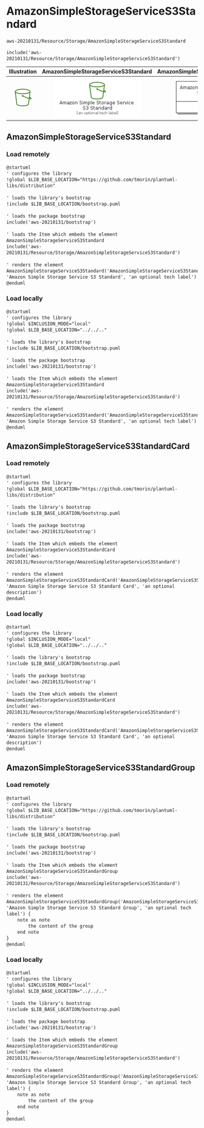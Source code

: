 # AmazonSimpleStorageServiceS3Standard


```text
aws-20210131/Resource/Storage/AmazonSimpleStorageServiceS3Standard
```

```text
include('aws-20210131/Resource/Storage/AmazonSimpleStorageServiceS3Standard')
```



| Illustration | AmazonSimpleStorageServiceS3Standard | AmazonSimpleStorageServiceS3StandardCard | AmazonSimpleStorageServiceS3StandardGroup |
| :---: | :---: | :---: | :---: |
| ![illustration for Illustration](../../../aws-20210131/Resource/Storage/AmazonSimpleStorageServiceS3Standard.png) | ![illustration for AmazonSimpleStorageServiceS3Standard](../../../aws-20210131/Resource/Storage/AmazonSimpleStorageServiceS3Standard.Local.png) | ![illustration for AmazonSimpleStorageServiceS3StandardCard](../../../aws-20210131/Resource/Storage/AmazonSimpleStorageServiceS3StandardCard.Local.png) | ![illustration for AmazonSimpleStorageServiceS3StandardGroup](../../../aws-20210131/Resource/Storage/AmazonSimpleStorageServiceS3StandardGroup.Local.png) |




## AmazonSimpleStorageServiceS3Standard

### Load remotely
```plantuml
@startuml
' configures the library
!global $LIB_BASE_LOCATION="https://github.com/tmorin/plantuml-libs/distribution"

' loads the library's bootstrap
!include $LIB_BASE_LOCATION/bootstrap.puml

' loads the package bootstrap
include('aws-20210131/bootstrap')

' loads the Item which embeds the element AmazonSimpleStorageServiceS3Standard
include('aws-20210131/Resource/Storage/AmazonSimpleStorageServiceS3Standard')

' renders the element
AmazonSimpleStorageServiceS3Standard('AmazonSimpleStorageServiceS3Standard', 'Amazon Simple Storage Service S3 Standard', 'an optional tech label')
@enduml
```

### Load locally
```plantuml
@startuml
' configures the library
!global $INCLUSION_MODE="local"
!global $LIB_BASE_LOCATION="../../.."

' loads the library's bootstrap
!include $LIB_BASE_LOCATION/bootstrap.puml

' loads the package bootstrap
include('aws-20210131/bootstrap')

' loads the Item which embeds the element AmazonSimpleStorageServiceS3Standard
include('aws-20210131/Resource/Storage/AmazonSimpleStorageServiceS3Standard')

' renders the element
AmazonSimpleStorageServiceS3Standard('AmazonSimpleStorageServiceS3Standard', 'Amazon Simple Storage Service S3 Standard', 'an optional tech label')
@enduml
```

## AmazonSimpleStorageServiceS3StandardCard

### Load remotely
```plantuml
@startuml
' configures the library
!global $LIB_BASE_LOCATION="https://github.com/tmorin/plantuml-libs/distribution"

' loads the library's bootstrap
!include $LIB_BASE_LOCATION/bootstrap.puml

' loads the package bootstrap
include('aws-20210131/bootstrap')

' loads the Item which embeds the element AmazonSimpleStorageServiceS3StandardCard
include('aws-20210131/Resource/Storage/AmazonSimpleStorageServiceS3Standard')

' renders the element
AmazonSimpleStorageServiceS3StandardCard('AmazonSimpleStorageServiceS3StandardCard', 'Amazon Simple Storage Service S3 Standard Card', 'an optional description')
@enduml
```

### Load locally
```plantuml
@startuml
' configures the library
!global $INCLUSION_MODE="local"
!global $LIB_BASE_LOCATION="../../.."

' loads the library's bootstrap
!include $LIB_BASE_LOCATION/bootstrap.puml

' loads the package bootstrap
include('aws-20210131/bootstrap')

' loads the Item which embeds the element AmazonSimpleStorageServiceS3StandardCard
include('aws-20210131/Resource/Storage/AmazonSimpleStorageServiceS3Standard')

' renders the element
AmazonSimpleStorageServiceS3StandardCard('AmazonSimpleStorageServiceS3StandardCard', 'Amazon Simple Storage Service S3 Standard Card', 'an optional description')
@enduml
```

## AmazonSimpleStorageServiceS3StandardGroup

### Load remotely
```plantuml
@startuml
' configures the library
!global $LIB_BASE_LOCATION="https://github.com/tmorin/plantuml-libs/distribution"

' loads the library's bootstrap
!include $LIB_BASE_LOCATION/bootstrap.puml

' loads the package bootstrap
include('aws-20210131/bootstrap')

' loads the Item which embeds the element AmazonSimpleStorageServiceS3StandardGroup
include('aws-20210131/Resource/Storage/AmazonSimpleStorageServiceS3Standard')

' renders the element
AmazonSimpleStorageServiceS3StandardGroup('AmazonSimpleStorageServiceS3StandardGroup', 'Amazon Simple Storage Service S3 Standard Group', 'an optional tech label') {
    note as note
        the content of the group
    end note
}
@enduml
```

### Load locally
```plantuml
@startuml
' configures the library
!global $INCLUSION_MODE="local"
!global $LIB_BASE_LOCATION="../../.."

' loads the library's bootstrap
!include $LIB_BASE_LOCATION/bootstrap.puml

' loads the package bootstrap
include('aws-20210131/bootstrap')

' loads the Item which embeds the element AmazonSimpleStorageServiceS3StandardGroup
include('aws-20210131/Resource/Storage/AmazonSimpleStorageServiceS3Standard')

' renders the element
AmazonSimpleStorageServiceS3StandardGroup('AmazonSimpleStorageServiceS3StandardGroup', 'Amazon Simple Storage Service S3 Standard Group', 'an optional tech label') {
    note as note
        the content of the group
    end note
}
@enduml
```

